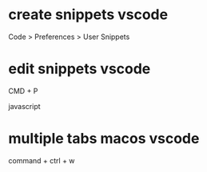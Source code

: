# create snippets vscode
Code > Preferences > User Snippets
# edit snippets vscode
CMD + P

javascript

# multiple tabs macos vscode
command + ctrl + w